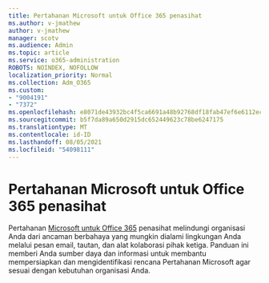 ```yaml
---
title: Pertahanan Microsoft untuk Office 365 penasihat
ms.author: v-jmathew
author: v-jmathew
manager: scotv
ms.audience: Admin
ms.topic: article
ms.service: o365-administration
ROBOTS: NOINDEX, NOFOLLOW
localization_priority: Normal
ms.collection: Adm_O365
ms.custom:
- "9004191"
- "7372"
ms.openlocfilehash: e8071de43932bc4f5ca6691a48b92768df18fab47ef6e6112ecc8604678b6408
ms.sourcegitcommit: b5f7da89a650d2915dc652449623c78be6247175
ms.translationtype: MT
ms.contentlocale: id-ID
ms.lasthandoff: 08/05/2021
ms.locfileid: "54098111"
---
```

# <a name="microsoft-defender-for-office-365-advisor"></a>Pertahanan Microsoft untuk Office 365 penasihat

Pertahanan [Microsoft untuk Office 365](https://go.microsoft.com/fwlink/?linkid=2146614) penasihat melindungi organisasi Anda dari ancaman berbahaya yang mungkin dialami lingkungan Anda melalui pesan email, tautan, dan alat kolaborasi pihak ketiga. Panduan ini memberi Anda sumber daya dan informasi untuk membantu mempersiapkan dan mengidentifikasi rencana Pertahanan Microsoft agar sesuai dengan kebutuhan organisasi Anda.
